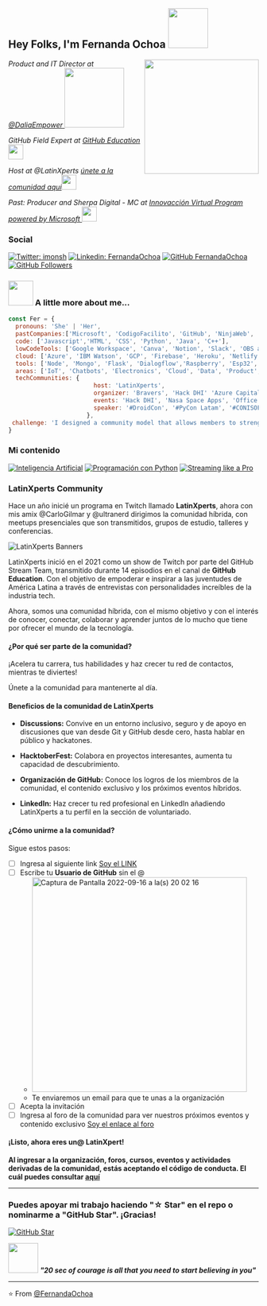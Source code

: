 <h2> Hey Folks, I'm Fernanda Ochoa <img src="https://media.giphy.com/media/L2fhrK3Jpual0S9SLE/giphy.gif" width="80"></h2>
<img align='right' src="https://media.giphy.com/media/J2UKv6Uh1OwTtRKiWV/giphy.gif" width="230">
<p><em>Product and IT Director at <a href="https://daliaempower.com/"> @DaliaEmpower </a><img src="https://daliaempower.com/static/daliaLogoBlanco-6479feb7ef7af5fe3ce1a33f9d0f63be.png" width="120"></em></p>
<p><em>GitHub Field Expert at <a href="https://githubcampus.expert/">GitHub Education</a><img src="https://media.giphy.com/media/jTNaPTjk7mOIj4F5kj/giphy.gif" width="30"></em></p>
<p><em>Host at @LatinXperts <a href="https://latinxperts.herokuapp.com/">únete a la comunidad aquí</a><img src="https://user-images.githubusercontent.com/9124597/190542716-b9a7c13a-7797-4ede-938e-2237ffdad394.png" width="30">
</em></p>
<p><em>Past: Producer and Sherpa Digital - MC at <a href="https://news.microsoft.com/es-xl/mas-de-10-mil-estudiantes-mexicanos-se-han-capacitado-con-tecnologias-de-microsoft/"> Innovacción Virtual Program powered by Microsoft </a><img src="https://media.giphy.com/media/lkdPnAgct5JYvnddL9/giphy.gif" width="30"> 
</em></p>

 ### Social

[![Twitter: imonsh](https://img.shields.io/twitter/follow/imonsh?style=social)](https://twitter.com/imonsh)
[![Linkedin: FernandaOchoa](https://img.shields.io/badge/-FernandaOchoa-blue?style=flat-square&logo=Linkedin&logoColor=white&link=https://www.linkedin.com/in/fernandaochoa8/)](https://www.linkedin.com/in/fernandaochoa8/)
[![GitHub FernandaOchoa](https://img.shields.io/github/followers/FernandaOchoa?label=follow&style=social)](https://github.com/FernandaOchoa)
[![GitHub Followers](https://img.shields.io/github/stars/FernandaOchoa?style=social)](https://github.com/FernandaOchoa/AI-Fundamentals-Azure)

### <img src="https://i.pinimg.com/originals/27/b2/16/27b216fa373d75906c2b8b51661d8b13.gif" width="50"> A little more about me...  

```javascript
const Fer = {
  pronouns: 'She' | 'Her',
  pastCompanies:['Microsoft', 'CodigoFacilito', 'GitHub', 'NinjaWeb', 'Auribox', 'Google']
  code: ['Javascript','HTML', 'CSS', 'Python', 'Java', 'C++'],
  lowCodeTools: ['Google Workspace', 'Canva', 'Notion', 'Slack', 'OBS and Live Streaming Expert'],
  cloud: ['Azure', 'IBM Watson', 'GCP', 'Firebase', 'Heroku', 'Netlify','AWS'],
  tools: ['Node', 'Mongo', 'Flask', 'Dialogflow','Raspberry', 'Esp32','Esp8266','Adafruit', 'Particle','Embedded Systems'],
  areas: ['IoT', 'Chatbots', 'Electronics', 'Cloud', 'Data', 'Product', 'Management', 'SoftSkills'],
  techCommunities: {
                        host: 'LatinXperts',
                        organizer: 'Bravers', 'Hack DHI' 'Azure Capital', 'Hackathon Innovaccion Virtual',
                        events: 'Hack DHI', 'Nasa Space Apps', 'Office 365 Capital', 'LHD Tec León', 'and many collabs',
                        speaker: '#DroidCon', '#PyCon Latam', '#CONISOFT', '#OctogatosConf','#Streamyard Level Up Summit','#CODIGOFEST',
                      },
 challenge: 'I designed a community model that allows members to strengthen their professional profile in a creative, safe and collaborative environment.'
}
```

### Mi contenido

[![Inteligencia Artificial](https://img.shields.io/github/stars/FernandaOchoa/AI-Fundamentals-Azure?label=AI%20Fundamentals%20Azure&style=social)](https://github.com/FernandaOchoa/AI-Fundamentals-Azure) [![Programación con Python](https://img.shields.io/github/stars/FernandaOchoa/CursoIntroPython?label=Curso%20de%20programación%20con%20python&style=social)](https://github.com/FernandaOchoa/CursoIntroPython)
[![Streaming like a Pro](https://img.shields.io/github/stars/FernandaOchoa/HowToStreamLikeAPro?label=How%20to%20Stream%20like%20a%20Pro&style=social)](https://github.com/FernandaOchoa/HowToStreamLikeAPro)

### LatinXperts Community

Hace un año inicié un programa en Twitch llamado **LatinXperts**, ahora con mis amix @CarloGilmar y @ultranerd dirigimos la comunidad híbrida, con meetups presenciales que son transmitidos, grupos de estudio, talleres y conferencias. 

![LatinXperts Banners](https://user-images.githubusercontent.com/9124597/190833811-e8b1328c-657d-4474-93f2-d8d1300fbc55.png)

LatinXperts inició en el 2021 como un show de Twitch por parte del GitHub Stream Team, transmitido durante 14 episodios en el canal de **GitHub Education**. Con el objetivo de empoderar e inspirar a las juventudes de América Latina a través de entrevistas con personalidades increíbles de la industria tech. 

Ahora, somos una comunidad híbrida, con el mismo objetivo y con el interés de conocer, conectar, colaborar y aprender juntos de lo mucho que tiene por ofrecer el mundo de la tecnología. 

#### ¿Por qué ser parte de la comunidad?

¡Acelera tu carrera, tus habilidades y haz crecer tu red de contactos, mientras te diviertes!

Únete a la comunidad para mantenerte al día.

#### Beneficios de la comunidad de **LatinXperts**

* **Discussions:** Convive en un entorno inclusivo, seguro y de apoyo en discusiones que van desde Git y GitHub desde cero, hasta hablar en público y hackatones.

* **HacktoberFest:** Colabora en proyectos interesantes, aumenta tu capacidad de descubrimiento.

* **Organización de GitHub:** Conoce los logros de los miembros de la comunidad, el contenido exclusivo y los próximos eventos híbridos.

* **LinkedIn:** Haz crecer tu red profesional en LinkedIn añadiendo LatinXperts a tu perfil en la sección de voluntariado.


#### ¿Cómo unirme a la comunidad?

Sigue estos pasos: 

- [ ] Ingresa al siguiente link [Soy el LINK](https://latinxperts.herokuapp.com) 
- [ ] Escribe tu **Usuario de GitHub** sin el @
    - <img width="432" alt="Captura de Pantalla 2022-09-16 a la(s) 20 02 16" src="https://user-images.githubusercontent.com/9124597/190834416-4f7a4846-e755-4c24-a54c-b7a7625c9c01.png">
    - Te enviaremos un email para que te unas a la organización
- [ ] Acepta la invitación
- [ ] Ingresa al foro de la comunidad para ver nuestros próximos eventos y contenido exclusivo [Soy el enlace al foro](https://github.com/LatinXperts/CommunityFolks/discussions)

#### ¡Listo, ahora eres un@ LatinXpert!

**Al ingresar a la organización, foros, cursos, eventos y actividades derivadas de la comunidad, estás aceptando el código de conducta. El cuál puedes consultar [aquí](https://github.com/LatinXperts/.github/blob/main/CodeOfConduct.md)**

---

### Puedes apoyar mi trabajo haciendo "☆ Star" en el repo o nominarme a "GitHub Star". ¡Gracias!

[![GitHub Star](https://img.shields.io/badge/GitHub-Nominar_a_star-yellow?style=for-the-badge&logo=github&logoColor=white&labelColor=101010)](https://stars.github.com/nominate/)


<img src="https://64.media.tumblr.com/tumblr_m61fepJlP51rr9d7p.gif" width="60"> <em><b> "20 sec of courage is all that you need to start believing in you"</b> </em>

---

⭐️ From [@FernandaOchoa](https://github.com/FernandaOchoa)
